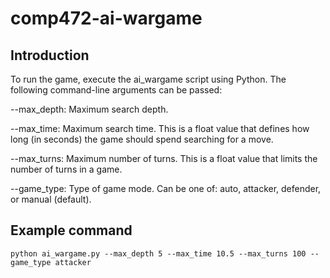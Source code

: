 # comp472-ai-wargame

## Introduction

To run the game, execute the ai_wargame script using Python. The following command-line arguments can be passed:

--max_depth: Maximum search depth.

--max_time: Maximum search time. This is a float value that defines how long (in seconds) the game should spend searching for a move.

--max_turns: Maximum number of turns. This is a float value that limits the number of turns in a game.

--game_type: Type of game mode. Can be one of: auto, attacker, defender, or manual (default).


## Example command

```shell
python ai_wargame.py --max_depth 5 --max_time 10.5 --max_turns 100 --game_type attacker
```

